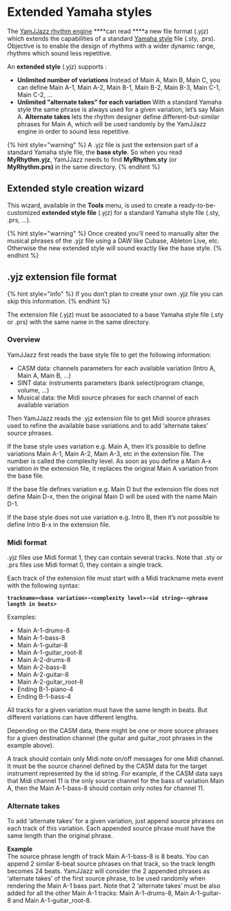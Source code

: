 # Extended Yamaha styles

The [YamJJazz rhythm engine](./) ****can read ****a new file format \(.yjz\) which extends the capabilities of a standard [Yamaha style](yamaha-styles.md) file \(.sty, .prs\). Objective is to enable the design of rhythms with a wider dynamic range, rhythms which sound less repetitive.

An **extended style** \(.yjz\) supports :

* **Unlimited number of variations** Instead of Main A, Main B, Main C, you can define Main A-1, Main A-2, Main B-1, Main B-2, Main B-3, Main C-1, Main C-2, … 
* **Unlimited "alternate takes" for each variation** With a standard Yamaha style the same phrase is always used for a given variation, let’s say Main A. **Alternate takes** lets the rhythm designer define different-but-similar phrases for Main A, which will be used randomly by the YamJJazz engine in order to sound less repetitive.

{% hint style="warning" %}
A .yjz file is just the extension part of a standard Yamaha style file, the **base style**. So when you read **MyRhythm.yjz**, YamJJazz needs to find **MyRhythm.sty** \(or **MyRhythm.prs\)** in the same directory.
{% endhint %}

## Extended style creation wizard

This wizard, available in the **Tools** menu, is used to create a ready-to-be-customized **extended style file** \(.yjz\) for a standard Yamaha style file \(.sty, .prs, ...\). 

{% hint style="warning" %}
Once created you'll need to manually alter the musical phrases of the .yjz file using a DAW like Cubase, Ableton Live, etc. Otherwise the new extended style will sound exactly like the base style.
{% endhint %}

## .yjz extension file format <a id="yjz-extension-file-format"></a>

{% hint style="info" %}
If you don’t plan to create your own .yjz file you can skip this information.
{% endhint %}

The extension file \(.yjz\) must be associated to a base Yamaha style file \(.sty or .prs\) with the same name in the same directory.

### Overview <a id="overview"></a>

YamJJazz first reads the base style file to get the following information:

* CASM data: channels parameters for each available variation \(Intro A, Main A, Main B, …\)
* SINT data: instruments parameters \(bank select/program change, volume, …\)
* Musical data: the Midi source phrases for each channel of each available variation

Then YamJJazz reads the .yjz extension file to get Midi source phrases used to refine the available base variations and to add ‘alternate takes’ source phrases.

If the base style uses variation e.g. Main A, then it’s possible to define variations Main A-1, Main A-2, Main A-3, etc in the extension file. The number is called the complexity level. As soon as you define a Main A-x variation in the extension file, it replaces the original Main A variation from the base file.

If the base file defines variation e.g. Main D but the extension file does not define Main D-x, then the original Main D will be used with the name Main D-1.

If the base style does not use variation e.g. Intro B, then it’s not possible to define Intro B-x in the extension file.

### Midi format <a id="midi-format"></a>

.yjz files use Midi format 1, they can contain several tracks. Note that .sty or .prs files use Midi format 0, they contain a single track.

Each track of the extension file must start with a Midi trackname meta event with the following syntax:

**`trackname=<base variation>-<complexity level>-<id string>-<phrase length in beats>`**

Examples:

* Main A-1-drums-8
* Main A-1-bass-8
* Main A-1-guitar-8
* Main A-1-guitar\_root-8
* Main A-2-drums-8
* Main A-2-bass-8
* Main A-2-guitar-8
* Main A-2-guitar\_root-8
* Ending B-1-piano-4
* Ending B-1-bass-4

All tracks for a given variation must have the same length in beats. But different variations can have different lengths.

Depending on the CASM data, there might be one or more source phrases for a given destination channel \(the guitar and guitar\_root phrases in the example above\).

A track should contain only Midi note on/off messages for one Midi channel. It must be the source channel defined by the CASM data for the target instrument represented by the id string. For example, if the CASM data says that Midi channel 11 is the only source channel for the bass of variation Main A, then the Main A-1-bass-8 should contain only notes for channel 11.

### Alternate takes <a id="alternate-takes"></a>

To add ‘alternate takes’ for a given variation, just append source phrases on each track of this variation. Each appended source phrase must have the same length than the original phrase.

**Example**  
The source phrase length of track Main A-1-bass-8 is 8 beats. You can append 2 similar 8-beat source phrases on that track, so the track length becomes 24 beats. YamJJazz will consider the 2 appended phrases as ‘alternate takes’ of the first source phrase, to be used randomly when rendering the Main A-1 bass part. Note that 2 ‘alternate takes’ must be also added for all the other Main A-1 tracks: Main A-1-drums-8, Main A-1-guitar-8 and Main A-1-guitar\_root-8.

